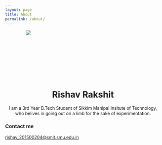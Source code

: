 ```yaml
---
layout: page
title: About
permalink: /about/
---
```


<div style="text-align:center; width:150px; height:150px"><img src ="https://raw.githubusercontent.com/barryclark/jekyll-now/master/images/dp.jpg" /></div>
<div style="text-align:center"><h1>Rishav Rakshit</h1></div>

<div style="text-align:center"><p>I am a 3rd Year B.Tech Student of Sikkim Manipal Insitute of Technology, who belives in going out on a limb for the sake of experimentation.</p></div>

### Contact me

[rishav_201500204@smit.smu.edu.in](mailto:rishav_201500204@smit.smu.edu.in)

